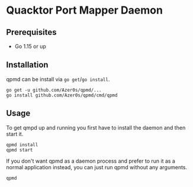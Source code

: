 # Quacktor Port Mapper Daemon

## Prerequisites

* Go 1.15 or up

## Installation

qpmd can be install via `go get`/`go install`.

```
go get -u github.com/Azer0s/qpmd/...
go install github.com/Azer0s/qpmd/cmd/qpmd
```

## Usage 

To get qmpd up and running you first have to install the daemon and then start it.
```
qpmd install
qpmd start
```

If you don't want qpmd as a daemon process and prefer to run it as a normal application instead, you can just run qpmd without any arguments.

```
qpmd
```
